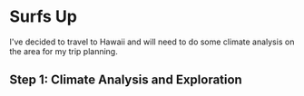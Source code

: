 # Surfs Up

I've decided to travel to Hawaii and will need to do some climate analysis on the area for my trip planning.

## Step 1: Climate Analysis and Exploration

